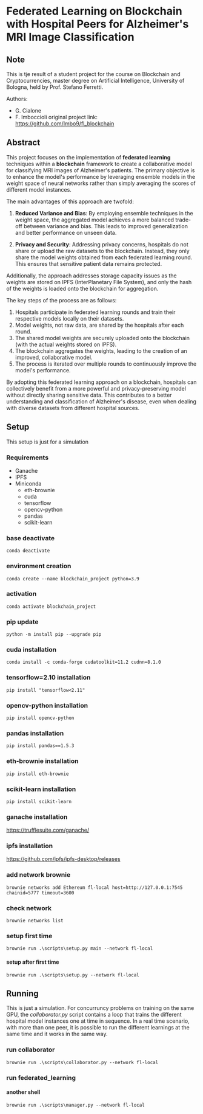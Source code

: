 # Federated Learning on Blockchain with Hospital Peers for Alzheimer's MRI Image Classification

## Note
This is tje result of a student project for the course on Blockchain and Cryptocurrencies, master degree on Artificial Intelligence, University of Bologna, held by Prof. Stefano Ferretti.

Authors:
* G. Cialone
* F. Imboccioli
original project link: https://github.com/Imbo9/fl_blockchain

## Abstract

This project focuses on the implementation of **federated learning** techniques within a **blockchain** framework to create a collaborative model for classifying MRI images of Alzheimer's patients. The primary objective is to enhance the model's performance by leveraging ensemble models in the weight space of neural networks rather than simply averaging the scores of different model instances.

The main advantages of this approach are twofold:

1. **Reduced Variance and Bias**: By employing ensemble techniques in the weight space, the aggregated model achieves a more balanced trade-off between variance and bias. This leads to improved generalization and better performance on unseen data.

1. **Privacy and Security**: Addressing privacy concerns, hospitals do not share or upload the raw datasets to the blockchain. Instead, they only share the model weights obtained from each federated learning round. This ensures that sensitive patient data remains protected.

Additionally, the approach addresses storage capacity issues as the weights are stored on IPFS (InterPlanetary File System), and only the hash of the weights is loaded onto the blockchain for aggregation.

The key steps of the process are as follows:

1. Hospitals participate in federated learning rounds and train their respective models locally on their datasets.
1. Model weights, not raw data, are shared by the hospitals after each round.
1. The shared model weights are securely uploaded onto the blockchain (with the actual weights stored on IPFS).
1. The blockchain aggregates the weights, leading to the creation of an improved, collaborative model.
1. The process is iterated over multiple rounds to continuously improve the model's performance.

By adopting this federated learning approach on a blockchain, hospitals can collectively benefit from a more powerful and privacy-preserving model without directly sharing sensitive data. This contributes to a better understanding and classification of Alzheimer's disease, even when dealing with diverse datasets from different hospital sources.

## Setup
This setup is just for a simulation
### Requirements
* Ganache
* IPFS
* Miniconda
  * eth-brownie
  * cuda
  * tensorflow
  * opencv-python
  * pandas
  * scikit-learn

### base deactivate
`conda deactivate`

### environment creation
`conda create --name blockchain_project python=3.9`

### activation
`conda activate blockchain_project`

### pip update
`python -m install pip --upgrade pip`

### cuda installation
`conda install -c conda-forge cudatoolkit=11.2 cudnn=8.1.0`

### tensorflow=2.10 installation
`pip install "tensorflow<2.11"`

### opencv-python installation
`pip install opencv-python`

### pandas installation
`pip install pandas==1.5.3`

### eth-brownie installation
`pip install eth-brownie`

### scikit-learn installation
`pip install scikit-learn`

### ganache installation
https://trufflesuite.com/ganache/

### ipfs installation
https://github.com/ipfs/ipfs-desktop/releases

### add network brownie
`brownie networks add Ethereum fl-local host=http://127.0.0.1:7545 chainid=5777 timeout=3600`

### check network
`brownie networks list`

### setup first time
`brownie run .\scripts\setup.py main --network fl-local` 
#### setup after first time
`brownie run .\scripts\setup.py --network fl-local`

## Running
This is just a simulation. For concurruncy problems on training on the same GPU, the _collaborator.py_ script contains a loop that trains the
different hospital model instances one at time in sequence. In a real time scenario, with more than one peer, it is possible to run 
the different learnings at the same time and it works in the same way.
### run collaborator
`brownie run .\scripts\collaborator.py --network fl-local`

### run federated_learning
#### another shell
`brownie run .\scripts\manager.py --network fl-local`
